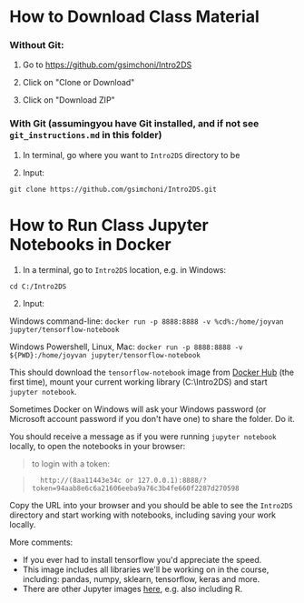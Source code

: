 # How to Download Class Material

### Without Git:

1. Go to https://github.com/gsimchoni/Intro2DS

2. Click on "Clone or Download"

3. Click on "Download ZIP"

### With Git (assumingyou have Git installed, and if not see `git_instructions.md` in this folder)

1. In terminal, go where you want to `Intro2DS` directory to be

2. Input:

`git clone https://github.com/gsimchoni/Intro2DS.git`

# How to Run Class Jupyter Notebooks in Docker

1. In a terminal, go to `Intro2DS` location, e.g. in Windows:

`cd C:/Intro2DS`

2. Input:

Windows command-line: `docker run -p 8888:8888 -v %cd%:/home/joyvan jupyter/tensorflow-notebook`

Windows Powershell, Linux, Mac: `docker run -p 8888:8888 -v  ${PWD}:/home/joyvan jupyter/tensorflow-notebook`

This should download the `tensorflow-notebook` image from [Docker Hub](https://hub.docker.com/) (the first time), mount your current working library (C:\Intro2DS) and start `jupyter notebook`.

Sometimes Docker on Windows will ask your Windows password (or Microsoft account password if you don't have one) to share the folder. Do it.

You should receive a message as if you were running `jupyter notebook` locally, to open the notebooks in your browser:

> to login with a token:

>       http://(8aa11443e34c or 127.0.0.1):8888/?token=94aab8e6c6a21606eeba9a76c3b4fe660f2287d270598

Copy the URL into your browser and you should be able to see the `Intro2DS` directory and start working with notebooks, including saving your work locally.

More comments:

* If you ever had to install tensorflow you'd appreciate the speed.
* This image includes all libraries we'll be working on in the course, including: pandas, numpy, sklearn, tensorflow, keras and more.
* There are other Jupyter images [here](https://hub.docker.com/u/jupyter/), e.g. also including R.